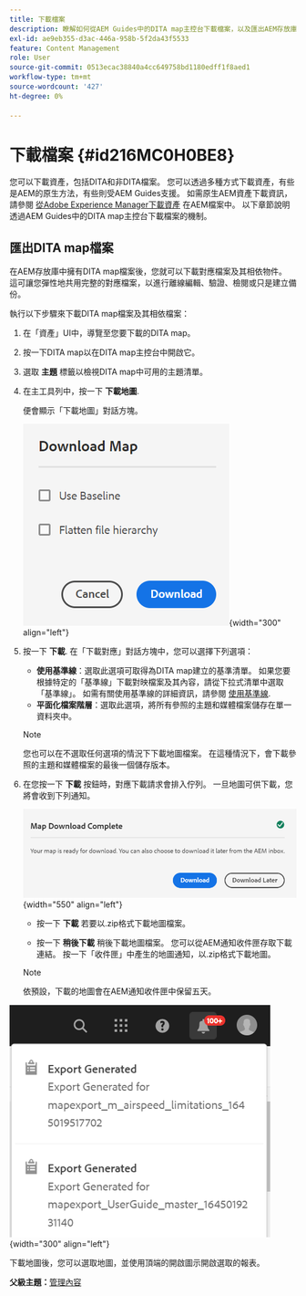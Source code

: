 ```yaml
---
title: 下載檔案
description: 瞭解如何從AEM Guides中的DITA map主控台下載檔案，以及匯出AEM存放庫中的DITA map檔案。
exl-id: ae9eb355-d3ac-446a-958b-5f2da43f5533
feature: Content Management
role: User
source-git-commit: 0513ecac38840a4cc649758bd1180edff1f8aed1
workflow-type: tm+mt
source-wordcount: '427'
ht-degree: 0%

---
```


# 下載檔案 {#id216MC0H0BE8}

您可以下載資產，包括DITA和非DITA檔案。 您可以透過多種方式下載資產，有些是AEM的原生方法，有些則受AEM Guides支援。 如需原生AEM資產下載資訊，請參閱 [從Adobe Experience Manager下載資產](https://experienceleague.adobe.com/docs/experience-manager-cloud-service/assets/manage/download-assets-from-aem.html) 在AEM檔案中。 以下章節說明透過AEM Guides中的DITA map主控台下載檔案的機制。

## 匯出DITA map檔案

在AEM存放庫中擁有DITA map檔案後，您就可以下載對應檔案及其相依物件。 這可讓您彈性地共用完整的對應檔案，以進行離線編輯、驗證、檢閱或只是建立備份。

執行以下步驟來下載DITA map檔案及其相依檔案：

1. 在「資產」UI中，導覽至您要下載的DITA map。

1. 按一下DITA map以在DITA map主控台中開啟它。

1. 選取 **主題** 標籤以檢視DITA map中可用的主題清單。

1. 在主工具列中，按一下 **下載地圖**.

   便會顯示「下載地圖」對話方塊。

   ![](images/download-map.png){width="300" align="left"}

1. 按一下 **下載**. 在「下載對應」對話方塊中，您可以選擇下列選項：

   - **使用基準線**：選取此選項可取得為DITA map建立的基準清單。 如果您要根據特定的「基準線」下載對映檔案及其內容，請從下拉式清單中選取「基準線」。 如需有關使用基準線的詳細資訊，請參閱 [使用基準線](generate-output-use-baseline-for-publishing.md#).
   - **平面化檔案階層**：選取此選項，將所有參照的主題和媒體檔案儲存在單一資料夾中。
   >[!NOTE]
   >
   > 您也可以在不選取任何選項的情況下下載地圖檔案。 在這種情況下，會下載參照的主題和媒體檔案的最後一個儲存版本。

1. 在您按一下 **下載** 按鈕時，對應下載請求會排入佇列。 一旦地圖可供下載，您將會收到下列通知。

   ![](images/download-map-prompt.png){width="550" align="left"}

   - 按一下 **下載** 若要以.zip格式下載地圖檔案。

   - 按一下 **稍後下載** 稍後下載地圖檔案。 您可以從AEM通知收件匣存取下載連結。 按一下「收件匣」中產生的地圖通知，以.zip格式下載地圖。

   >[!NOTE]
   >
   > 依預設，下載的地圖會在AEM通知收件匣中保留五天。

![](images/download-map-inbox.png){width="300" align="left"}

下載地圖後，您可以選取地圖，並使用頂端的開啟圖示開啟選取的報表。

**父級主題：**[&#x200B;管理內容](authoring.md)
